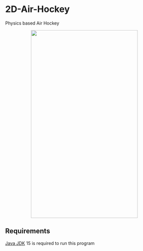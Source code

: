 # 2D-Air-Hockey
Physics based Air Hockey

<p align="center">
  <img width="340" height="600" src="https://user-images.githubusercontent.com/31808277/106960817-7f127680-66f1-11eb-9216-5247c30f7d51.gif">
</p>

## Requirements
[Java JDK](https://www.oracle.com/java/technologies/javase-jdk15-downloads.html) 15 is required to run this program

